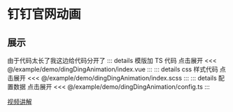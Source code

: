 # 钉钉官网动画

## 展示

<script setup>
import demo from "./index.vue"
</script>

<demo></demo>

由于代码太长了我这边给代码分开了
::: details 模版加 TS 代码 点击展开
<<< @/example/demo/dingDingAnimation/index.vue
:::
::: details css 样式代码 点击展开
<<< @/example/demo/dingDingAnimation/index.scss
:::
::: details 配置数据 点击展开
<<< @/example/demo/dingDingAnimation/config.ts
:::

[视频讲解](https://www.douyin.com/search/钉钉官网的滚动动画)
